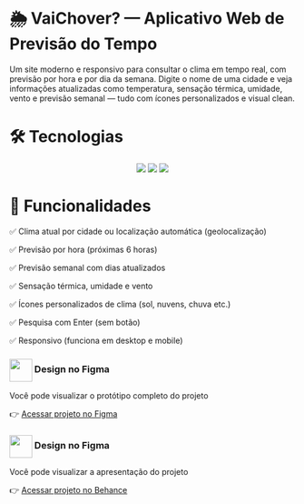 # 🌦️ VaiChover? — Aplicativo Web de Previsão do Tempo 

Um site moderno e responsivo para consultar o clima em tempo real, com previsão por hora e por dia da semana. Digite o nome de uma cidade e veja informações atualizadas como temperatura, sensação térmica, umidade, vento e previsão semanal — tudo com ícones personalizados e visual clean.

# 🛠 Tecnologias

<p align="center">
    <img src="https://img.shields.io/badge/HTML5-000?style=for-the-badge&logo=html5">
    <img src="https://img.shields.io/badge/CSS3-000?style=for-the-badge&logo=css&logoColor=264CE4">
    <img src="https://img.shields.io/badge/API Open WeatherMap-000?style=for-the-badge&logo=api&logoColor=264CE4" >
</p>

# 🚀 Funcionalidades

✅ Clima atual por cidade ou localização automática (geolocalização)

✅ Previsão por hora (próximas 6 horas)

✅ Previsão semanal com dias atualizados

✅ Sensação térmica, umidade e vento

✅ Ícones personalizados de clima (sol, nuvens, chuva etc.)

✅ Pesquisa com Enter (sem botão)

✅ Responsivo (funciona em desktop e mobile)

### <img align="center" src="https://blog.greggant.com/images/posts/2019-04-25-figma/Figma.png" height=40 > Design no Figma

Você pode visualizar o protótipo completo do projeto

👉 [Acessar projeto no Figma](https://www.figma.com/design/jQYylIyOTDuRqHLpQtK9Rj/VaiChover-?node-id=0-1&p=f)

### <img align="center" src="https://files.softicons.com/download/social-media-icons/simple-icons-by-dan-leech/png/256x256/behance.png" height=40 > Design no Figma

Você pode visualizar a apresentação do projeto

👉 [Acessar projeto no Behance](https://www.behance.net/gallery/229995657/VaiChover)
